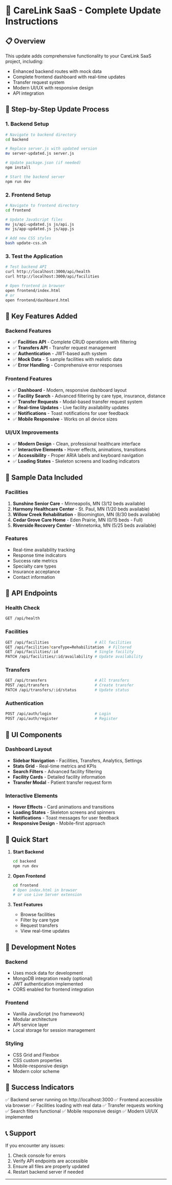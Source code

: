 # 🚀 CareLink SaaS - Complete Update Instructions

## 📋 Overview
This update adds comprehensive functionality to your CareLink SaaS project, including:
- Enhanced backend routes with mock data
- Complete frontend dashboard with real-time updates
- Transfer request system
- Modern UI/UX with responsive design
- API integration

## 🔧 Step-by-Step Update Process

### 1. **Backend Setup**

```bash
# Navigate to backend directory
cd backend

# Replace server.js with updated version
mv server-updated.js server.js

# Update package.json (if needed)
npm install

# Start the backend server
npm run dev
```

### 2. **Frontend Setup**

```bash
# Navigate to frontend directory
cd frontend

# Update JavaScript files
mv js/api-updated.js js/api.js
mv js/app-updated.js js/app.js

# Add new CSS styles
bash update-css.sh
```

### 3. **Test the Application**

```bash
# Test backend API
curl http://localhost:3000/api/health
curl http://localhost:3000/api/facilities

# Open frontend in browser
open frontend/index.html
# or
open frontend/dashboard.html
```

## 🎯 Key Features Added

### Backend Features
- ✅ **Facilities API** - Complete CRUD operations with filtering
- ✅ **Transfers API** - Transfer request management
- ✅ **Authentication** - JWT-based auth system
- ✅ **Mock Data** - 5 sample facilities with realistic data
- ✅ **Error Handling** - Comprehensive error responses

### Frontend Features
- ✅ **Dashboard** - Modern, responsive dashboard layout
- ✅ **Facility Search** - Advanced filtering by care type, insurance, distance
- ✅ **Transfer Requests** - Modal-based transfer request system
- ✅ **Real-time Updates** - Live facility availability updates
- ✅ **Notifications** - Toast notifications for user feedback
- ✅ **Mobile Responsive** - Works on all device sizes

### UI/UX Improvements
- ✅ **Modern Design** - Clean, professional healthcare interface
- ✅ **Interactive Elements** - Hover effects, animations, transitions
- ✅ **Accessibility** - Proper ARIA labels and keyboard navigation
- ✅ **Loading States** - Skeleton screens and loading indicators

## 🏥 Sample Data Included

### Facilities
1. **Sunshine Senior Care** - Minneapolis, MN (3/12 beds available)
2. **Harmony Healthcare Center** - St. Paul, MN (1/20 beds available)
3. **Willow Creek Rehabilitation** - Bloomington, MN (8/30 beds available)
4. **Cedar Grove Care Home** - Eden Prairie, MN (0/15 beds - Full)
5. **Riverside Recovery Center** - Minnetonka, MN (5/25 beds available)

### Features
- Real-time availability tracking
- Response time indicators
- Success rate metrics
- Specialty care types
- Insurance acceptance
- Contact information

## 🔄 API Endpoints

### Health Check
```bash
GET /api/health
```

### Facilities
```bash
GET /api/facilities                    # All facilities
GET /api/facilities?careType=Rehabilitation  # Filtered
GET /api/facilities/:id                # Single facility
PATCH /api/facilities/:id/availability # Update availability
```

### Transfers
```bash
GET /api/transfers                     # All transfers
POST /api/transfers                    # Create transfer
PATCH /api/transfers/:id/status        # Update status
```

### Authentication
```bash
POST /api/auth/login                   # Login
POST /api/auth/register                # Register
```

## 🎨 UI Components

### Dashboard Layout
- **Sidebar Navigation** - Facilities, Transfers, Analytics, Settings
- **Stats Grid** - Real-time metrics and KPIs
- **Search Filters** - Advanced facility filtering
- **Facility Cards** - Detailed facility information
- **Transfer Modal** - Patient transfer request form

### Interactive Elements
- **Hover Effects** - Card animations and transitions
- **Loading States** - Skeleton screens and spinners
- **Notifications** - Toast messages for user feedback
- **Responsive Design** - Mobile-first approach

## 🚀 Quick Start

1. **Start Backend**
   ```bash
   cd backend
   npm run dev
   ```

2. **Open Frontend**
   ```bash
   cd frontend
   # Open index.html in browser
   # or use Live Server extension
   ```

3. **Test Features**
   - Browse facilities
   - Filter by care type
   - Request transfers
   - View real-time updates

## 🔧 Development Notes

### Backend
- Uses mock data for development
- MongoDB integration ready (optional)
- JWT authentication implemented
- CORS enabled for frontend integration

### Frontend
- Vanilla JavaScript (no framework)
- Modular architecture
- API service layer
- Local storage for session management

### Styling
- CSS Grid and Flexbox
- CSS custom properties
- Mobile-responsive design
- Modern color scheme

## 🎉 Success Indicators

✅ Backend server running on http://localhost:3000
✅ Frontend accessible via browser
✅ Facilities loading with real data
✅ Transfer requests working
✅ Search filters functional
✅ Mobile responsive design
✅ Modern UI/UX implemented

## 📞 Support

If you encounter any issues:
1. Check console for errors
2. Verify API endpoints are accessible
3. Ensure all files are properly updated
4. Restart backend server if needed

---

